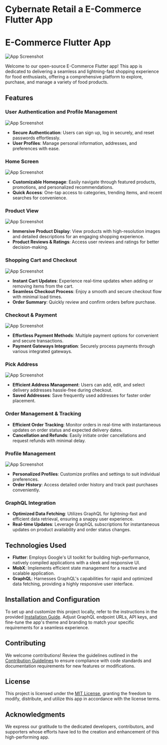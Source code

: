 # Cybernate Retail a E-Commerce Flutter App

# E-Commerce Flutter App

![App Screenshot](images/image.png)

Welcome to our open-source E-Commerce Flutter app! This app is dedicated to delivering a seamless and lightning-fast shopping experience for food enthusiasts, offering a comprehensive platform to explore, purchase, and manage a variety of food products.

## Features

### User Authentication and Profile Management
![App Screenshot](images/login.jpg)
- **Secure Authentication**: Users can sign up, log in securely, and reset passwords effortlessly.
- **User Profiles**: Manage personal information, addresses, and preferences with ease.


### Home Screen
![App Screenshot](images/Home%20Screen.png)
- **Customizable Homepage**: Easily navigate through featured products, promotions, and personalized recommendations.
- **Quick Access**: One-tap access to categories, trending items, and recent searches for convenience.

### Product View
![App Screenshot](images/Product%20Screen.png)
- **Immersive Product Display**: View products with high-resolution images and detailed descriptions for an engaging shopping experience.
- **Product Reviews & Ratings**: Access user reviews and ratings for better decision-making.


### Shopping Cart and Checkout
![App Screenshot](images/Add%20to%20cart.png)
- **Instant Cart Updates**: Experience real-time updates when adding or removing items from the cart.
- **Seamless Checkout Process**: Enjoy a smooth and secure checkout flow with minimal load times.
- **Order Summary**: Quickly review and confirm orders before purchase.

### Checkout & Payment
![App Screenshot](images/Checkout%20&%20payment.png)
- **Effortless Payment Methods**: Multiple payment options for convenient and secure transactions.
- **Payment Gateways Integration**: Securely process payments through various integrated gateways.

### Pick Address
![App Screenshot](images/Pick%20address.png)
- **Efficient Address Management**: Users can add, edit, and select delivery addresses hassle-free during checkout.
- **Saved Addresses**: Save frequently used addresses for faster order placement.

### Order Management & Tracking
- **Efficient Order Tracking**: Monitor orders in real-time with instantaneous updates on order status and expected delivery dates.
- **Cancellation and Refunds**: Easily initiate order cancellations and request refunds with minimal delay.

### Profile Management
![App Screenshot](images/Profile%201.png)
- **Personalized Profiles**: Customize profiles and settings to suit individual preferences.
- **Order History**: Access detailed order history and track past purchases conveniently.

### GraphQL Integration
- **Optimized Data Fetching**: Utilizes GraphQL for lightning-fast and efficient data retrieval, ensuring a snappy user experience.
- **Real-time Updates**: Leverage GraphQL subscriptions for instantaneous updates on product availability and order status changes.

## Technologies Used

- **Flutter**: Employs Google's UI toolkit for building high-performance, natively compiled applications with a sleek and responsive UI.
- **MobX**: Implements efficient state management for a reactive and scalable application.
- **GraphQL**: Harnesses GraphQL's capabilities for rapid and optimized data fetching, providing a highly responsive user interface.

## Installation and Configuration

To set up and customize this project locally, refer to the instructions in the provided [Installation Guide](link_to_installation_guide). Adjust GraphQL endpoint URLs, API keys, and fine-tune the app's theme and branding to match your specific requirements for a seamless experience.

## Contributing

We welcome contributions! Review the guidelines outlined in the [Contribution Guidelines](link_to_contribution_guidelines) to ensure compliance with code standards and documentation requirements for new features or modifications.

## License

This project is licensed under the [MIT License](link_to_license), granting the freedom to modify, distribute, and utilize this app in accordance with the license terms.

## Acknowledgments

We express our gratitude to the dedicated developers, contributors, and supporters whose efforts have led to the creation and enhancement of this high-performing app.



